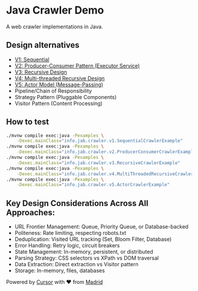 # Java Crawler Demo

A web crawler implementations in Java.

## Design alternatives

- [V1: Sequential](./docs/sequential-crawler-overview.png)
- [V2: Producer-Consumer Pattern (Executor Service)](./docs/producer-consumer-crawler-overview.png)
- [V3: Recursive Design](./docs/recursive-crawler-overview.png)
- [V4: Multi-threaded Recursive Design](./docs/multi-threaded-recursive-crawler-overview.png)
- [V5: Actor Model (Message-Passing)](./docs/actor-model-crawler-overview.png)
- Pipeline/Chain of Responsibility
- Strategy Pattern (Pluggable Components)
- Visitor Pattern (Content Processing)

## How to test

```bash
./mvnw compile exec:java -Pexamples \
    -Dexec.mainClass="info.jab.crawler.v1.SequentialCrawlerExample"
./mvnw compile exec:java -Pexamples \
    -Dexec.mainClass="info.jab.crawler.v2.ProducerConsumerCrawlerExample"
./mvnw compile exec:java -Pexamples \
    -Dexec.mainClass="info.jab.crawler.v3.RecursiveCrawlerExample"
./mvnw compile exec:java -Pexamples \
    -Dexec.mainClass="info.jab.crawler.v4.MultiThreadedRecursiveCrawlerExample"
./mvnw compile exec:java -Pexamples \
    -Dexec.mainClass="info.jab.crawler.v5.ActorCrawlerExample"
```

## Key Design Considerations Across All Approaches:

- URL Frontier Management: Queue, Priority Queue, or Database-backed
- Politeness: Rate limiting, respecting robots.txt
- Deduplication: Visited URL tracking (Set, Bloom Filter, Database)
- Error Handling: Retry logic, circuit breakers
- State Management: In-memory, persistent, or distributed
- Parsing Strategy: CSS selectors vs XPath vs DOM traversal
- Data Extraction: Direct extraction vs Visitor pattern
- Storage: In-memory, files, databases

Powered by [Cursor](https://www.cursor.com/) with ❤️ from [Madrid](https://www.google.com/maps/place/Community+of+Madrid,+Madrid/@40.4983324,-6.3162283,8z/data=!3m1!4b1!4m6!3m5!1s0xd41817a40e033b9:0x10340f3be4bc880!8m2!3d40.4167088!4d-3.5812692!16zL20vMGo0eGc?entry=ttu&g_ep=EgoyMDI1MDgxOC4wIKXMDSoASAFQAw%3D%3D)
